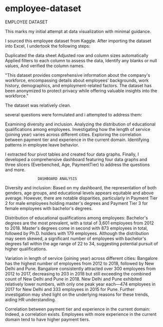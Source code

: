 # employee-dataset
 EMPLOYEE DATASET

  This marks my initial attempt at data visualization with minimal guidance. 

  I sourced this employee dataset from Kaggle. After importing the dataset into Excel, I undertook the following steps:

   Duplicated the data sheet
   Adjusted row and column sizes automatically 
   Applied filters to each column to assess the data, 
   Identify any blanks or null values, 
   And verified the column names. 
     
  "This dataset provides comprehensive information about the company's workforce, encompassing details about employees'  backgrounds, work history, 
    demographics, and employment-related factors. The dataset has been anonymized to protect  privacy while offering valuable insights into the workforce." 

   The dataset was relatively clean. 

  several questions were formulated and i attempted to address them: 

  Examining diversity and inclusion. 
  Analyzing the distribution of educational qualifications among employees. 
  Investigating how the length of service (joining year) varies across different cities. 
  Exploring the correlation between payment tier and experience in the current domain. 
  Identifying patterns in employee leave behavior. 

  I extracted four pivot tables and created four data graphs. 
 Finally, I developed a comprehensive dashboard featuring four  data graphs and three slicers (Everbenched, Age, PaymentTier) to address the questions and more.  

                   DASHBOARD ANALYSIS 

  Diversity and inclusion: Based on my dashboard, the representation of both genders, age groups, and educational levels appears equitable and above average. 
However, there are notable disparities, particularly in Payment Tier 2 for male employees holding master's degrees and 
Payment Tier 3 for female employees with bachelor's degrees. 

  Distribution of educational qualifications among employees: Bachelor's degrees are the most prevalent, with a total of 3,601 employees from 2012 to 2018.
Master's degrees come in second with 873 employees in total, followed by Ph.D. holders with 179 employees. 
Although the distribution may seem skewed, a significant number of employees with bachelor's degrees fall within the age range of 22 to 34, 
suggesting potential pursuit of higher qualifications. 

  Variation in length of service (joining year) across different cities: Bangalore has the highest number of employees from 2012 to 2018, followed by New Delhi and Pune. 
Bangalore consistently attracted over 300 employees from 2012 to 2017, decreasing to 203 in 2018 but still exceeding the combined count of New Delhi and Pune in 2018. 
New Delhi and Pune exhibited relatively lower numbers, with only one peak year each—474 employees in 2017 for New Delhi and 333 employees in 2015 for Pune. 
Further investigation may shed light on the underlying reasons for these trends, aiding HR understanding. 

Correlation between payment tier and experience in the current domain: 
Indeed, a correlation exists. Employees with more experience in the current domain tend to have higher payment tiers.
